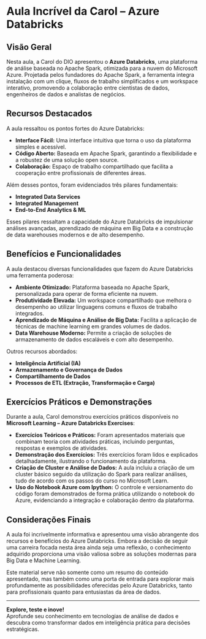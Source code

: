 # Aula Incrível da Carol – Azure Databricks

## Visão Geral

Nesta aula, a Carol do DIO apresentou o **Azure Databricks**, uma plataforma de análise baseada no Apache Spark, otimizada para a nuvem do Microsoft Azure. Projetada pelos fundadores do Apache Spark, a ferramenta integra instalação com um clique, fluxos de trabalho simplificados e um workspace interativo, promovendo a colaboração entre cientistas de dados, engenheiros de dados e analistas de negócios.

## Recursos Destacados

A aula ressaltou os pontos fortes do Azure Databricks:

- **Interface Fácil:** Uma interface intuitiva que torna o uso da plataforma simples e acessível.
- **Código Aberto:** Baseada em Apache Spark, garantindo a flexibilidade e a robustez de uma solução open source.
- **Colaboração:** Espaço de trabalho compartilhado que facilita a cooperação entre profissionais de diferentes áreas.

Além desses pontos, foram evidenciados três pilares fundamentais:
- **Integrated Data Services**
- **Integrated Management**
- **End-to-End Analytics & ML**

Esses pilares ressaltam a capacidade do Azure Databricks de impulsionar análises avançadas, aprendizado de máquina em Big Data e a construção de data warehouses modernos e de alto desempenho.

## Benefícios e Funcionalidades

A aula destacou diversas funcionalidades que fazem do Azure Databricks uma ferramenta poderosa:

- **Ambiente Otimizado:** Plataforma baseada no Apache Spark, personalizada para operar de forma eficiente na nuvem.
- **Produtividade Elevada:** Um workspace compartilhado que melhora o desempenho ao utilizar linguagens comuns e fluxos de trabalho integrados.
- **Aprendizado de Máquina e Análise de Big Data:** Facilita a aplicação de técnicas de machine learning em grandes volumes de dados.
- **Data Warehouse Moderno:** Permite a criação de soluções de armazenamento de dados escaláveis e com alto desempenho.

Outros recursos abordados:
- **Inteligência Artificial (IA)**
- **Armazenamento e Governança de Dados**
- **Compartilhamento de Dados**
- **Processos de ETL (Extração, Transformação e Carga)**

## Exercícios Práticos e Demonstrações

Durante a aula, Carol demonstrou exercícios práticos disponíveis no **Microsoft Learning – Azure Databricks Exercises**:

- **Exercícios Teóricos e Práticos:** Foram apresentados materiais que combinam teoria com atividades práticas, incluindo perguntas, respostas e exemplos de atividades.
- **Demonstração dos Exercícios:** Três exercícios foram lidos e explicados detalhadamente, ilustrando o funcionamento da plataforma.
- **Criação de Cluster e Análise de Dados:** A aula incluiu a criação de um cluster básico seguido da utilização do Spark para realizar análises, tudo de acordo com os passos do curso no Microsoft Learn.
- **Uso do Notebook Azure com Ipython:** O controle e versionamento do código foram demonstrados de forma prática utilizando o notebook do Azure, evidenciando a integração e colaboração dentro da plataforma.

## Considerações Finais

A aula foi incrivelmente informativa e apresentou uma visão abrangente dos recursos e benefícios do Azure Databricks. Embora a decisão de seguir uma carreira focada nesta área ainda seja uma reflexão, o conhecimento adquirido proporciona uma visão valiosa sobre as soluções modernas para Big Data e Machine Learning.

Este material serve não somente como um resumo do conteúdo apresentado, mas também como uma porta de entrada para explorar mais profundamente as possibilidades oferecidas pelo Azure Databricks, tanto para profissionais quanto para entusiastas da área de dados.

---

**Explore, teste e inove!**  
Aprofunde seu conhecimento em tecnologias de análise de dados e descubra como transformar dados em inteligência prática para decisões estratégicas.

